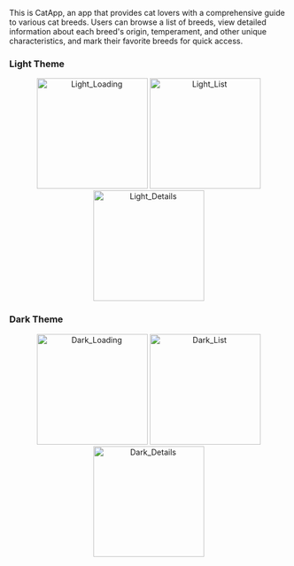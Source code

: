 This is CatApp, an app that provides cat lovers with a comprehensive guide to various cat breeds.
Users can browse a list of breeds, view detailed information about each breed's origin, temperament, and other unique characteristics, and mark their favorite breeds for quick access. 

### Light Theme
<div align="center">
    <img src="https://github.com/user-attachments/assets/c2aafb60-1f1d-4382-a901-2059d1b77587" alt="Light_Loading" width="200"/>
    <img src="https://github.com/user-attachments/assets/fe9ce806-f056-4fba-bd8b-e9be7c069820" alt="Light_List" width="200"/>
    <img src="https://github.com/user-attachments/assets/ca3d0f79-85cc-4aa0-95c7-b1d1caee782c" alt="Light_Details" width="200"/>
</div>

### Dark Theme
<div align="center">
    <img src="https://github.com/user-attachments/assets/a930415e-56f1-4d46-9c46-06fc5b5bf001" alt="Dark_Loading" width="200"/>
    <img src="https://github.com/user-attachments/assets/4c21ebbe-6f95-4126-ac45-ebc3fb598282" alt="Dark_List" width="200"/>
    <img src="https://github.com/user-attachments/assets/f7f7ca5b-0569-43ee-a477-0a2fe8ba60d2" alt="Dark_Details" width="200"/>
</div>
